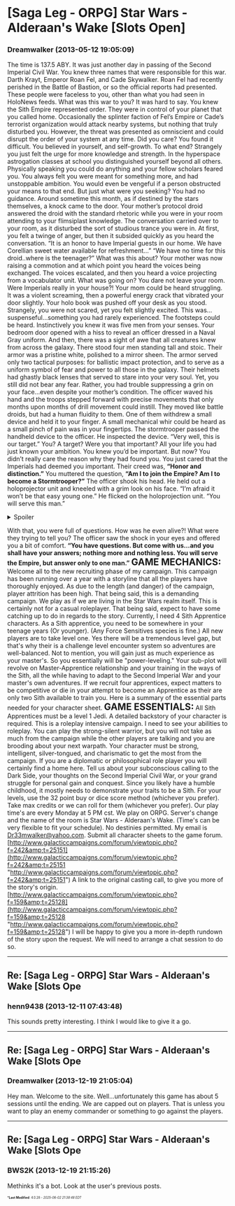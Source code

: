 # [Saga Leg - ORPG] Star Wars - Alderaan's Wake [Slots Open]

### **Dreamwalker** (2013-05-12 19:05:09)

The time is 137.5 ABY. It was just another day in passing of the Second Imperial Civil War. You knew three names that were responsible for this war. Darth Krayt, Emperor Roan Fel, and Cade Skywalker. Roan Fel had recently perished in the Battle of Bastion, or so the official reports had presented. These people were faceless to you, other than what you had seen in HoloNews feeds. What was this war to you? It was hard to say. You knew the Sith Empire represented order. They were in control of your planet that you called home. Occasionally the splinter faction of Fel’s Empire or Cade’s terrorist organization would attack nearby systems, but nothing that truly disturbed you. However, the threat was presented as omniscient and could disrupt the order of your system at any time. Did you care? You found it difficult. You believed in yourself, and self-growth. To what end? Strangely you just felt the urge for more knowledge and strength. In the hyperspace astrogation classes at school you distinguished yourself beyond all others. Physically speaking you could do anything and your fellow scholars feared you. You always felt you were meant for something more, and had unstoppable ambition. You would even be vengeful if a person obstructed your means to that end. But just what were you seeking? You had no guidance.
Around sometime this month, as if destined by the stars themselves, a knock came to the door. Your mother’s protocol droid answered the droid with the standard rhetoric while you were in your room attending to your flimsiplast knowledge. The conversation carried over to your room, as it disturbed the sort of studious trance you were in. At first, you felt a twinge of anger, but then it subsided quickly as you heard the conversation. “It is an honor to have Imperial guests in our home. We have Corellian sweet water available for refreshment…” “We have no time for this droid..where is the teenager?” What was this about? Your mother was now raising a commotion and at which point you heard the voices being exchanged. The voices escalated, and then you heard a voice projecting from a vocabulator unit. What was going on? You dare not leave your room. Were Imperials really in your house?!
Your mom could be heard struggling. It was a violent screaming, then a powerful energy crack that vibrated your door slightly. Your holo book was pushed off your desk as you stood. Strangely, you were not scared, yet you felt slightly excited. This was…suspenseful…something you had rarely experienced. The footsteps could be heard. Instinctively you knew it was five men from your senses.
Your bedroom door opened with a hiss to reveal an officer dressed in a Naval Gray uniform. And then, there was a sight of awe that all creatures knew from across the galaxy. There stood four men standing tall and stoic. Their armor was a pristine white, polished to a mirror sheen. The armor served only two tactical purposes: for ballistic impact protection, and to serve as a uniform symbol of fear and power to all those in the galaxy. Their helmets had ghastly black lenses that served to stare into your very soul. Yet, you still did not bear any fear. Rather, you had trouble suppressing a grin on your face…even despite your mother’s condition. The officer waved his hand and the troops stepped forward with precise movements that only months upon months of drill movement could instill. They moved like battle droids, but had a human fluidity to them. One of them withdrew a small device and held it to your finger. A small mechanical whir could be heard as a small pinch of pain was in your fingertips. The stormtrooper passed the handheld device to the officer. He inspected the device. “Very well, this is our target.”
You? A target? Were you that important? All your life you had just known your ambition. You knew you’d be important. But now? You didn’t really care the reason why they had found you. You just cared that the Imperials had deemed you important. Their creed was, **“Honor and distinction.”**
You muttered the question, **“Am I to join the Empire? Am I to become a Stormtrooper?”** The officer shook his head. He held out a holoprojector unit and kneeled with a grim look on his face. “I’m afraid it won’t be that easy young one.” He flicked on the holoprojection unit. “You will serve this man.”
<details><summary>Spoiler</summary>

![darthvader-design.jpg](http://www.ibeta.eu/blog/wp-content/uploads/2012/02/darthvader-design.jpg)

</details>

With that, you were full of questions. How was he even alive?! What were they trying to tell you? The officer saw the shock in your eyes and offered you a bit of comfort. **“You have questions. But come with us…and you shall have your answers; nothing more and nothing less. You will serve the Empire, but answer only to one man.”**
<span style="font-size: 1.50em;">**GAME MECHANICS:**</span>
Welcome all to the new recruiting phase of my campaign. This campaign has been running over a year with a storyline that all the players have thoroughly enjoyed. As due to the length (and danger) of the campaign, player attrition has been high. That being said, this is a demanding campaign. We play as if we are living in the Star Wars realm itself. This is certainly not for a casual roleplayer. That being said, expect to have some catching up to do in regards to the story. Currently, I need 4 Sith Apprentice characters. As a Sith apprentice, you need to be somewhere in your teenage years (Or younger). (Any Force Sensitives species is fine.) All new players are to take level one. Yes there will be a tremendous level gap, but that's why their is a challenge level encounter system so adventures are well-balanced. Not to mention, you will gain just as much experience as your master's. So you essentially will be "power-leveling."
Your sub-plot will revolve on Master-Apprentice relationship and your training in the ways of the Sith, all the while having to adapt to the Second Imperial War and your master's own adventures. If we recruit four apprentices, expect matters to be competitive or die in your attempt to become an Apprentice as their are only two Sith available to train you. Here is a summary of the essential parts needed for your character sheet.
**<span style="font-size: 1.50em;">GAME ESSENTIALS:</span>**
All Sith Apprentices must be a level 1 Jedi.
A detailed backstory of your character is required. This is a roleplay intensive campaign. I need to see your abilities to roleplay. You can play the strong-silent warrior, but you will not take as much from the campaign while the other players are talking and you are brooding about your next warpath. Your character must be strong, intelligent, silver-tongued, and charismatic to get the most from the campaign.
If you are a diplomatic or philosophical role player you will certainly find a home here. Tell us about your subconscious calling to the Dark Side, your thoughts on the Second Imperial Civil War, or your grand struggle for personal gain and conquest. Since you likely have a humble childhood, it mostly needs to demonstrate your traits to be a Sith.
For your levels, use the 32 point buy or dice score method (whichever you prefer).
Take max credits or we can roll for them (whichever you prefer).
Our play time's are every Monday at 5 PM cst. We play on ORPG. Server's change and the name of the room is Star Wars - Alderaan's Wake. (Time's can be very flexible to fit your schedule).
No destinies permitted.
My email is <!-- e --><a href="mailto:Dr33mwalker@yahoo.com">Dr33mwalker@yahoo.com</a><!-- e -->.
Submit all character sheets to the game forum. [http://www.galacticcampaigns.com/forum/viewtopic.php?f=242&amp;t=25151](http://www.galacticcampaigns.com/forum/viewtopic.php?f=242&amp;t=25151 "http://www.galacticcampaigns.com/forum/viewtopic.php?f=242&amp;t=25151")
A link to the original casting call, to give you more of the story's origin. [http://www.galacticcampaigns.com/forum/viewtopic.php?f=159&amp;t=25128](http://www.galacticcampaigns.com/forum/viewtopic.php?f=159&amp;t=25128 "http://www.galacticcampaigns.com/forum/viewtopic.php?f=159&amp;t=25128")
I will be happy to give you a more in-depth rundown of the story upon the request. We will need to arrange a chat session to do so.

---

## Re: [Saga Leg - ORPG] Star Wars - Alderaan's Wake [Slots Ope

### **henn9438** (2013-12-11 07:43:48)

This sounds pretty interesting. I think I would like to give it a go.

---

## Re: [Saga Leg - ORPG] Star Wars - Alderaan's Wake [Slots Ope

### **Dreamwalker** (2013-12-19 21:05:04)

Hey man. Welcome to the site. Well...unfortunately this game has about 5 sessions until the ending. We are capped out on players. That is unless you want to play an enemy commander or something to go against the players.

---

## Re: [Saga Leg - ORPG] Star Wars - Alderaan's Wake [Slots Ope

### **BWS2K** (2013-12-19 21:15:26)

Methinks it's a bot. Look at the user's previous posts.



<span style="font-size: 0.5em;">***Last Modified**: 4.0.28 - *2025-06-02 21:38:48 EDT*</span>